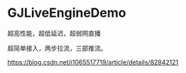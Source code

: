 # GJLiveEngineDemo
超高性能，超低延迟，超弱网直播

超简单接入，两步拉流，三部推流。

https://blog.csdn.net/i1065517719/article/details/82842121
